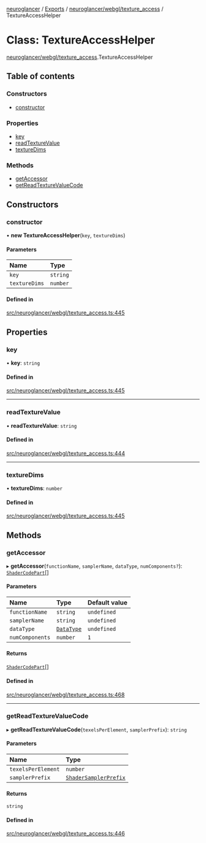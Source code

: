 [neuroglancer](../README.md) / [Exports](../modules.md) / [neuroglancer/webgl/texture\_access](../modules/neuroglancer_webgl_texture_access.md) / TextureAccessHelper

# Class: TextureAccessHelper

[neuroglancer/webgl/texture_access](../modules/neuroglancer_webgl_texture_access.md).TextureAccessHelper

## Table of contents

### Constructors

- [constructor](neuroglancer_webgl_texture_access.TextureAccessHelper.md#constructor)

### Properties

- [key](neuroglancer_webgl_texture_access.TextureAccessHelper.md#key)
- [readTextureValue](neuroglancer_webgl_texture_access.TextureAccessHelper.md#readtexturevalue)
- [textureDims](neuroglancer_webgl_texture_access.TextureAccessHelper.md#texturedims)

### Methods

- [getAccessor](neuroglancer_webgl_texture_access.TextureAccessHelper.md#getaccessor)
- [getReadTextureValueCode](neuroglancer_webgl_texture_access.TextureAccessHelper.md#getreadtexturevaluecode)

## Constructors

### constructor

• **new TextureAccessHelper**(`key`, `textureDims`)

#### Parameters

| Name | Type |
| :------ | :------ |
| `key` | `string` |
| `textureDims` | `number` |

#### Defined in

[src/neuroglancer/webgl/texture_access.ts:445](https://github.com/ActiveBrainAtlas2/neuroglancer/blob/91617476/src/neuroglancer/webgl/texture_access.ts#L445)

## Properties

### key

• **key**: `string`

#### Defined in

[src/neuroglancer/webgl/texture_access.ts:445](https://github.com/ActiveBrainAtlas2/neuroglancer/blob/91617476/src/neuroglancer/webgl/texture_access.ts#L445)

___

### readTextureValue

• **readTextureValue**: `string`

#### Defined in

[src/neuroglancer/webgl/texture_access.ts:444](https://github.com/ActiveBrainAtlas2/neuroglancer/blob/91617476/src/neuroglancer/webgl/texture_access.ts#L444)

___

### textureDims

• **textureDims**: `number`

#### Defined in

[src/neuroglancer/webgl/texture_access.ts:445](https://github.com/ActiveBrainAtlas2/neuroglancer/blob/91617476/src/neuroglancer/webgl/texture_access.ts#L445)

## Methods

### getAccessor

▸ **getAccessor**(`functionName`, `samplerName`, `dataType`, `numComponents?`): [`ShaderCodePart`](../modules/neuroglancer_webgl_shader.md#shadercodepart)[]

#### Parameters

| Name | Type | Default value |
| :------ | :------ | :------ |
| `functionName` | `string` | `undefined` |
| `samplerName` | `string` | `undefined` |
| `dataType` | [`DataType`](../enums/neuroglancer_util_data_type.DataType.md) | `undefined` |
| `numComponents` | `number` | `1` |

#### Returns

[`ShaderCodePart`](../modules/neuroglancer_webgl_shader.md#shadercodepart)[]

#### Defined in

[src/neuroglancer/webgl/texture_access.ts:468](https://github.com/ActiveBrainAtlas2/neuroglancer/blob/91617476/src/neuroglancer/webgl/texture_access.ts#L468)

___

### getReadTextureValueCode

▸ **getReadTextureValueCode**(`texelsPerElement`, `samplerPrefix`): `string`

#### Parameters

| Name | Type |
| :------ | :------ |
| `texelsPerElement` | `number` |
| `samplerPrefix` | [`ShaderSamplerPrefix`](../modules/neuroglancer_webgl_shader.md#shadersamplerprefix) |

#### Returns

`string`

#### Defined in

[src/neuroglancer/webgl/texture_access.ts:446](https://github.com/ActiveBrainAtlas2/neuroglancer/blob/91617476/src/neuroglancer/webgl/texture_access.ts#L446)

